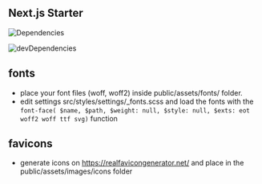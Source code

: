## Next.js Starter

![Dependencies](https://david-dm.org/bregtemundo/next-starter/status.svg)

![devDependencies](https://david-dm.org/bregtemundo/next-starter/dev-status.svg)

## fonts

- place your font files (woff, woff2) inside public/assets/fonts/
  folder.
- edit settings src/styles/settings/\_fonts.scss and load the fonts with the `font-face( $name, $path, $weight: null, $style: null, $exts: eot woff2 woff ttf svg)` function

## favicons

- generate icons on https://realfavicongenerator.net/ and place in the public/assets/images/icons folder
